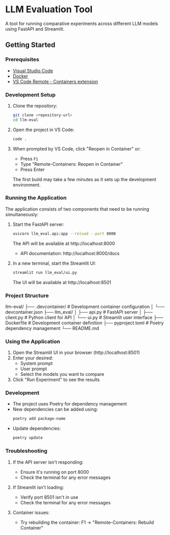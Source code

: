 # LLM Evaluation Tool

A tool for running comparative experiments across different LLM models using FastAPI and Streamlit.

## Getting Started

### Prerequisites

- [Visual Studio Code](https://code.visualstudio.com/)
- [Docker](https://www.docker.com/products/docker-desktop/)
- [VS Code Remote - Containers extension](https://marketplace.visualstudio.com/items?itemName=ms-vscode-remote.remote-containers)

### Development Setup

1. Clone the repository:
   ```bash
   git clone <repository-url>
   cd llm-eval
   ```

2. Open the project in VS Code:
   ```bash
   code .
   ```

3. When prompted by VS Code, click "Reopen in Container" or:
   - Press `F1`
   - Type "Remote-Containers: Reopen in Container"
   - Press Enter

   The first build may take a few minutes as it sets up the development environment.

### Running the Application

The application consists of two components that need to be running simultaneously:

1. Start the FastAPI server:
   ```bash
   uvicorn llm_eval.api:app --reload --port 8000
   ```
   The API will be available at http://localhost:8000
   - API documentation: http://localhost:8000/docs

2. In a new terminal, start the Streamlit UI:
   ```bash
   streamlit run llm_eval/ui.py
   ```
   The UI will be available at http://localhost:8501

### Project Structure

llm-eval/
├── .devcontainer/ # Development container configuration
│ └── devcontainer.json
├── llm_eval/
│ ├── api.py # FastAPI server
│ ├── client.py # Python client for API
│ └── ui.py # Streamlit user interface
├── Dockerfile # Development container definition
├── pyproject.toml # Poetry dependency management
└── README.md


### Using the Application

1. Open the Streamlit UI in your browser (http://localhost:8501)
2. Enter your desired:
   - System prompt
   - User prompt
   - Select the models you want to compare
3. Click "Run Experiment" to see the results

### Development

- The project uses Poetry for dependency management
- New dependencies can be added using:
  ```bash
  poetry add package-name
  ```
- Update dependencies:
  ```bash
  poetry update
  ```

### Troubleshooting

1. If the API server isn't responding:
   - Ensure it's running on port 8000
   - Check the terminal for any error messages

2. If Streamlit isn't loading:
   - Verify port 8501 isn't in use
   - Check the terminal for any error messages

3. Container issues:
   - Try rebuilding the container: F1 → "Remote-Containers: Rebuild Container"